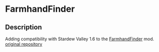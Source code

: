 # **FarmhandFinder**

## Description 
Adding compatibility with Stardew Valley 1.6 to the [FarmhandFinder](https://www.nexusmods.com/stardewvalley/mods/13153) mod.  
[original repository](https://github.com/2Retr0/FarmhandFinder)